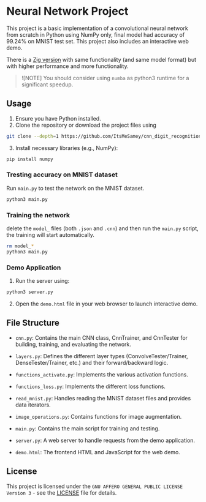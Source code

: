 # Neural Network Project

This project is a basic implementation of a convolutional neural network from scratch in Python using NumPy only, final model had accuracy of 99.24% on MNIST test set.
This project also includes an interactive web demo.

There is a [Zig version](github.com/ItsMeSamey/cnn_digit_recognition_python) with same functionality (and same model format) but with higher performance and more functionality.

> ![NOTE]
> You should consider using `numba` as python3 runtime for a significant speedup.

## Usage

1. Ensure you have Python installed.
2. Clone the repository or download the project files using
```bash
git clone --depth=1 https://github.com/ItsMeSamey/cnn_digit_recognition_python.git
```
3. Install necessary libraries (e.g., NumPy):
```bash
pip install numpy
```

### Tresting accuracy on MNIST dataset
Run `main.py` to test the network on the MNIST dataset.
```bash
python3 main.py
```

### Training the network
delete the `model_` files (both `.json` and `.cnn`) and then run the `main.py` script, the training will start automatically.
```bash
rm model_*
python3 main.py
```

### Demo Application
1. Run the server using:
```bash
python3 server.py
```
2. Open the `demo.html` file in your web browser to launch interactive demo.

## File Structure

- `cnn.py`: Contains the main CNN class, CnnTrainer, and CnnTester for building, training, and evaluating the network.
- `layers.py`: Defines the different layer types (ConvolveTester/Trainer, DenseTester/Trainer, etc.) and their forward/backward logic.
- `functions_activate.py`: Implements the various activation functions.
- `functions_loss.py`: Implements the different loss functions.
- `read_mnist.py`: Handles reading the MNIST dataset files and provides data iterators.
- `image_operations.py`: Contains functions for image augmentation.

- `main.py`: Contains the main script for training and testing.

- `server.py`: A web server to handle requests from the demo application.
- `demo.html`: The frontend HTML and JavaScript for the web demo.


## License
This project is licensed under the `GNU AFFERO GENERAL PUBLIC LICENSE Version 3` - see the [LICENSE](LICENSE) file for details.

